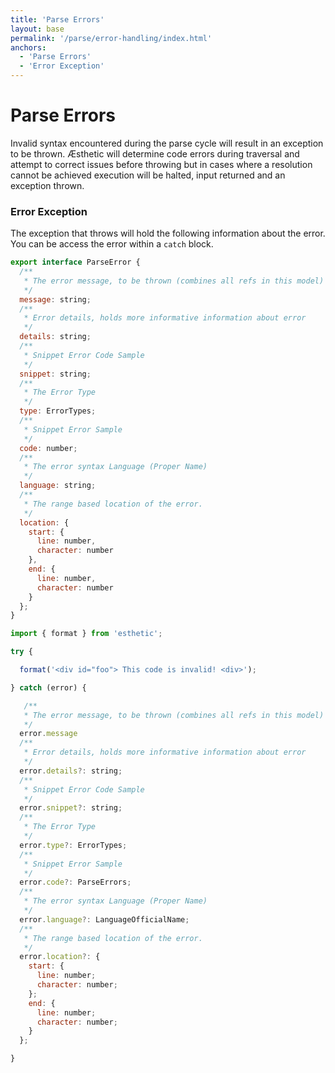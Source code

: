 ```yaml
---
title: 'Parse Errors'
layout: base
permalink: '/parse/error-handling/index.html'
anchors:
  - 'Parse Errors'
  - 'Error Exception'
---
```


# Parse Errors

Invalid syntax encountered during the parse cycle will result in an exception to be thrown. Æsthetic will determine code errors during traversal and attempt to correct issues before throwing but in cases where a resolution cannot be achieved execution will be halted, input returned and an exception thrown.

### Error Exception

The exception that throws will hold the following information about the error. You can be access the error within a `catch` block.

```js
export interface ParseError {
  /**
   * The error message, to be thrown (combines all refs in this model)
   */
  message: string;
  /**
   * Error details, holds more informative information about error
   */
  details: string;
  /**
   * Snippet Error Code Sample
   */
  snippet: string;
  /**
   * The Error Type
   */
  type: ErrorTypes;
  /**
   * Snippet Error Sample
   */
  code: number;
  /**
   * The error syntax Language (Proper Name)
   */
  language: string;
  /**
   * The range based location of the error.
   */
  location: {
    start: {
      line: number,
      character: number
    },
    end: {
      line: number,
      character: number
    }
  };
}
```

<!-- prettier-ignore -->
```js
import { format } from 'esthetic';

try {

  format('<div id="foo"> This code is invalid! <div>');

} catch (error) {

   /**
   * The error message, to be thrown (combines all refs in this model)
   */
  error.message
  /**
   * Error details, holds more informative information about error
   */
  error.details?: string;
  /**
   * Snippet Error Code Sample
   */
  error.snippet?: string;
  /**
   * The Error Type
   */
  error.type?: ErrorTypes;
  /**
   * Snippet Error Sample
   */
  error.code?: ParseErrors;
  /**
   * The error syntax Language (Proper Name)
   */
  error.language?: LanguageOfficialName;
  /**
   * The range based location of the error.
   */
  error.location?: {
    start: {
      line: number;
      character: number;
    };
    end: {
      line: number;
      character: number;
    }
  };

}

```
